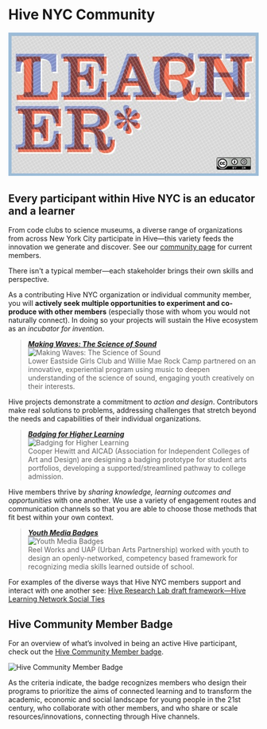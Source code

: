 # Hive NYC Community

![Teacher Learner](../images/teacherlearner.jpeg)

## Every participant within Hive NYC is an educator and a learner

From code clubs to science museums, a diverse range of organizations from across New York City participate in Hive—this variety feeds the innovation we generate and discover. See our [community page](http://hivenyc.org/community) for current members.

There isn't a typical member—each stakeholder brings their own skills and perspective.

As a contributing Hive NYC organization or individual community member, you will **actively seek multiple opportunities to experiment and co-produce with other members** (especially those with whom you would not naturally connect). In doing so your projects will sustain the Hive ecosystem as an *incubator for invention*.

> ***[Making Waves: The Science of Sound](http://hivenyc.org/portfolio/making-waves-science-sound/)***<br/>![Making Waves: The Science of Sound](http://hivenyc.org/wp-content/uploads/IMG_4160-300x300.jpg)<br/>Lower Eastside Girls Club and Willie Mae Rock Camp partnered on an innovative, experiential program using music to deepen understanding of the science of sound, engaging youth creatively on their interests.

Hive projects demonstrate a commitment to *action and design*. Contributors make real solutions to problems, addressing challenges that stretch beyond the needs and capabilities of their individual organizations.

> ***[Badging for Higher Learning](http://hivenyc.org/portfolio/digital-badging-higher-learning/)***<br/>![Badging for Higher Learning](http://hivenyc.org/wp-content/uploads/PortPrepBest6-300x300.jpg)<br/>Cooper Hewitt and AICAD (Association for Independent Colleges of Art and Design) are designing a badging prototype for student arts portfolios, developing a supported/streamlined pathway to college admission.

Hive members thrive by *sharing knowledge, learning outcomes and opportunities* with one another. We use a variety of engagement routes and communication channels so that you are able to choose those methods that fit best within your own context.

> ***[Youth Media Badges](http://hivenyc.org/portfolio/youth-media-badges/)***<br/>![Youth Media Badges](http://hivenyc.org/wp-content/uploads/Screen-Shot-2015-02-24-at-12.20.25-PM-300x300.png)<br/>Reel Works and UAP (Urban Arts Partnership) worked with youth to design an openly-networked, competency based framework for recognizing media skills learned outside of school.

For examples of the diverse ways that Hive NYC members support and interact with one another see: [Hive Research Lab draft framework—Hive Learning Network Social Ties](https://drive.google.com/file/d/0B_VM3QApL9XfSm12dnJZN1dFRWM/view)

## Hive Community Member Badge

For an overview of what’s involved in being an active Hive participant, check out the [Hive Community Member badge](https://webmaker.org/en-US/badges/hive-community-member).

![Hive Community Member Badge](https://stuff.webmaker.org/badges/hive-community-member.png)

As the criteria indicate, the badge recognizes members who design their programs to prioritize the aims of connected learning and to transform the academic, economic and social landscape for young people in the 21st century, who collaborate with other members, and who share or scale resources/innovations, connecting through Hive channels.


